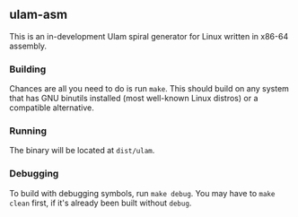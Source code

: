 ## ulam-asm

This is an in-development Ulam spiral generator for Linux written in x86-64 assembly.

### Building
Chances are all you need to do is run `make`.  This should build on any system that has GNU binutils installed (most well-known Linux distros) or a compatible alternative.

### Running
The binary will be located at `dist/ulam`.

### Debugging

To build with debugging symbols, run `make debug`.  You may have to `make clean` first, if it's already been built without `debug`.
